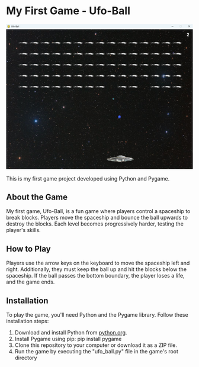 # My First Game - Ufo-Ball

![Ufo-Ball](ufo_ball_screenshot.png)

This is my first game project developed using Python and Pygame.

## About the Game

My first game, Ufo-Ball, is a fun game where players control a spaceship to break blocks. Players move the spaceship and bounce the ball upwards to destroy the blocks. Each level becomes progressively harder, testing the player's skills.

## How to Play

Players use the arrow keys on the keyboard to move the spaceship left and right. Additionally, they must keep the ball up and hit the blocks below the spaceship. If the ball passes the bottom boundary, the player loses a life, and the game ends.

## Installation

To play the game, you'll need Python and the Pygame library. Follow these installation steps:

1. Download and install Python from [python.org](https://www.python.org/).
2. Install Pygame using pip: pip install pygame
3. Clone this repository to your computer or download it as a ZIP file.
4. Run the game by executing the "ufo_ball.py" file in the game's root directory



